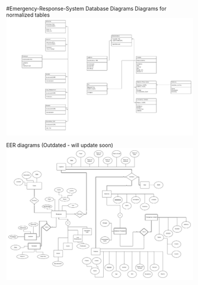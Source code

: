 #Emergency-Response-System Database Diagrams
Diagrams for normalized tables
![](diagrams/3NF.JPG)

EER diagrams (Outdated - will update soon)
![](diagrams/ER_Diagram.jpg)

